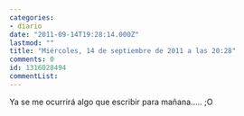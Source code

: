 ```yaml
---
categories:
- diario
date: "2011-09-14T19:28:14.000Z"
lastmod: ""
title: "Miércoles, 14 de septiembre de 2011 a las 20:28"
comments: 0
id: 1316028494
commentList:
---
```


Ya se me ocurrirá algo que escribir para mañana..... ;O